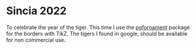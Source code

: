 # Sincia 2022

To celebrate the year of the tiger. 
This time I use the [pgfornament](https://ctan.org/pkg/pgfornament?lang=de) 
package for the borders with TikZ. The tigers I found in google, should 
be available for non commercial use. 
